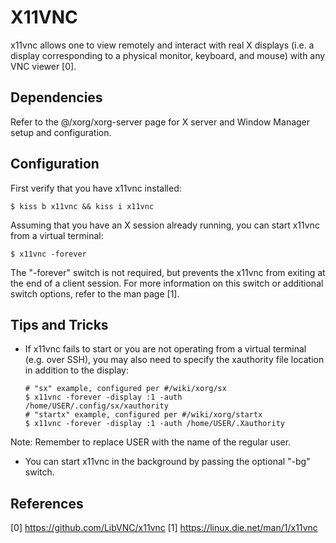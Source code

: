 X11VNC
======

x11vnc allows one to view remotely and interact with real X displays (i.e. a 
display corresponding to a physical monitor, keyboard, and mouse) with any VNC 
viewer [0].

Dependencies
------------

Refer to the @/xorg/xorg-server page for X server and Window Manager setup and 
configuration.

Configuration
-------------

First verify that you have x11vnc installed:

    $ kiss b x11vnc && kiss i x11vnc

Assuming that you have an X session already running, you can start x11vnc from
a virtual terminal:

    $ x11vnc -forever

The "-forever" switch is not required, but prevents the x11vnc from exiting at
the end of a client session. For more information on this switch or additional 
switch options, refer to the man page [1].

Tips and Tricks
---------------

*   If x11vnc fails to start or you are not operating from a virtual terminal
    (e.g. over SSH), you may also need to specify the xauthority file location
    in addition to the display:

        # "sx" example, configured per #/wiki/xorg/sx
        $ x11vnc -forever -display :1 -auth /home/USER/.config/sx/xauthority
        # "startx" example, configured per #/wiki/xorg/startx
        $ x11vnc -forever -display :1 -auth /home/USER/.Xauthority

Note: Remember to replace USER with the name of the regular user.  

*   You can start x11vnc in the background by passing the optional "-bg" switch.

References
----------

[0] https://github.com/LibVNC/x11vnc
[1] https://linux.die.net/man/1/x11vnc
